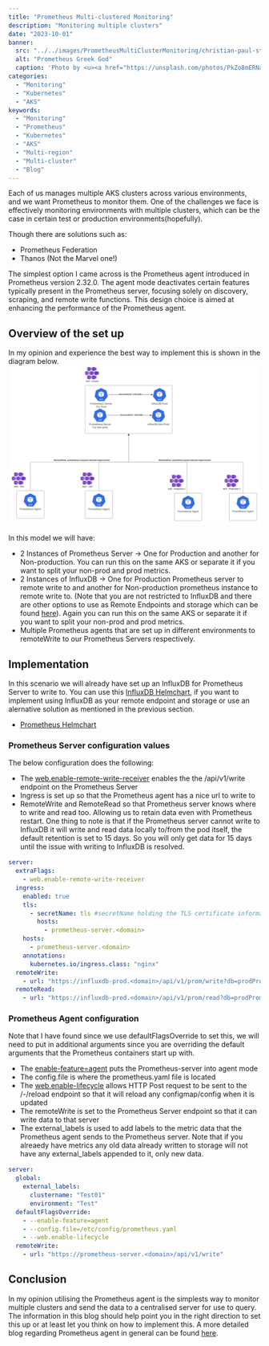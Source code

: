 ```yaml
---
title: "Prometheus Multi-clustered Monitoring"
description: "Monitoring multiple clusters"
date: "2023-10-01"
banner:
  src: "../../images/PrometheusMultiClusterMonitoring/christian-paul-stobbe-PkZo8mERNak-unsplash.jpg"
  alt: "Prometheus Greek God"
  caption: 'Photo by <u><a href="https://unsplash.com/photos/PkZo8mERNak">Christian Paul Stobbe</a></u>'
categories:
  - "Monitoring"
  - "Kubernetes"
  - "AKS"
keywords:
  - "Monitoring"
  - "Prometheus"
  - "Kubernetes"
  - "AKS"
  - "Multi-region"
  - "Multi-cluster"
  - "Blog"
---
```


Each of us manages multiple AKS clusters across various environments, and we want Prometheus to monitor them. One of the challenges we face is effectively monitoring environments with multiple clusters, which can be the case in certain test or production environments(hopefully).

 Though there are solutions such as:
 * Prometheus Federation
 * Thanos (Not the Marvel one!)

The simplest option I came across is the Prometheus agent introduced in Prometheus version 2.32.0. The agent mode deactivates certain features typically present in the Prometheus server, focusing solely on discovery, scraping, and remote write functions. This design choice is aimed at enhancing the performance of the Prometheus agent.

## Overview of the set up
In my opinion and experience the best way to implement this is shown in the diagram below. 
![Prometheus architecture](../../images/PrometheusMultiClusterMonitoring/GenericArchitecture.pdf.png "Example of Advised architecture")

In this model we will have: 
- 2 Instances of Prometheus Server -> One for Production and another for Non-production. You can run this on the same AKS or separate it if you want to split your non-prod and prod metrics.
- 2 Instances of InfluxDB -> One for Production Prometheus server to remote write to and another for Non-production prometheus instance to remote write to. (Note that you are not restricted to InfluxDB and there are other options to use as Remote Endpoints and storage which can be found [here](https://prometheus.io/docs/operating/integrations/#remote-endpoints-and-storage)). Again you can run this on the same AKS or separate it if you want to split your non-prod and prod metrics.
- Multiple Prometheus agents that are set up in different environments to remoteWrite to our Prometheus Servers respectively.

## Implementation
In this scenario we will already have set up an InfluxDB for Prometheus Server to write to. You can use this [InfluxDB Helmchart](https://artifacthub.io/packages/helm/influxdata/influxdb), if you want to implement using InfluxDB as your remote endpoint and storage or use an alernative solution as mentioned in the previous section.
- [Prometheus Helmchart](https://artifacthub.io/packages/helm/prometheus-community/prometheus)

### Prometheus Server configuration values
The below configuration does the following:
- The [web.enable-remote-write-receiver](https://prometheus.io/docs/prometheus/latest/feature_flags/#remote-write-receiver) enables the the /api/v1/write endpoint on the Prometheus Server
- Ingress is set up so that the Prometheus agent has a nice url to write to
- RemoteWrite and RemoteRead so that Prometheus server knows where to write and read too. Allowing us to retain data even with Prometheus restart. One thing to note is that if the Prometheus server cannot write to InfluxDB it will write and read data locally to/from the pod itself, the default retention is set to 15 days. So you will only get data for 15 days until the issue with writing to InfluxDB is resolved. 

```yaml
server:
  extraFlags:
    - web.enable-remote-write-receiver
  ingress:
    enabled: true
    tls:
      - secretName: tls #secretName holding the TLS certificate information
        hosts:
          - prometheus-server.<domain>
    hosts:
      - prometheus-server.<domain>
    annotations:
      kubernetes.io/ingress.class: "nginx"
  remoteWrite:
    - url: "https://influxdb-prod.<domain>/api/v1/prom/write?db=prodPrometheus"
  remoteRead:
    - url: "https://influxdb-prod.<domain>/api/v1/prom/read?db=prodPrometheus"
```

### Prometheus Agent configuration
Note that I have found since we use defaultFlagsOverride to set this, we will need to put in additional arguments since you are overriding the default arguments that the Prometheus containers start up with. 
- The [enable-feature=agent](https://prometheus.io/docs/prometheus/latest/feature_flags/#prometheus-agent) puts the Prometheus-server into agent mode 
- The config.file is where the prometheus.yaml file is located
- The [web.enable-lifecycle](https://prometheus.io/docs/prometheus/latest/migration/#prometheus-lifecycle) allows HTTP Post request to be sent to the /-/reload endpoint so that it will reload any configmap/config when it is updated
- The remoteWrite is set to the Prometheus Server endpoint so that it can write data to that server
- The external_labels is used to add labels to the metric data that the Prometheus agent sends to the Prometheus server. Note that if you alreaedy have metrics any old data already written to storage will not have any external_labels appended to it, only new data.

```yaml
server:
  global:
    external_labels:
      clustername: "Test01"
      environment: "Test"
  defaultFlagsOverride:
    - --enable-feature=agent
    - --config.file=/etc/config/prometheus.yaml
    - --web.enable-lifecycle
  remoteWrite:
    - url: "https://prometheus-server.<domain>/api/v1/write"
```

## Conclusion
In my opinion utilising the Prometheus agent is the simplests way to monitor multiple clusters and send the data to a centralised server for use to query. The information in this blog should help point you in the right direction to set this up or at least let you think on how to implement this. A more detailed blog regarding Prometheus agent in general can be found [here](https://prometheus.io/blog/2021/11/16/agent/).